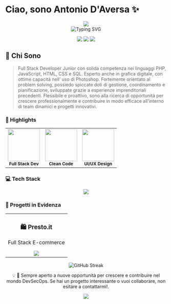 # Ciao, sono Antonio D'Aversa ✨

<div align="center">
  <img src="https://capsule-render.vercel.app/api?type=waving&height=300&color=gradient&customColorList=12,2,22,27,30&text=Antonio%20D'Aversa&textBg=false&animation=twinkling" />
</div>

<div align="center">
  <img src="https://readme-typing-svg.herokuapp.com?font=Fira+Code&pause=1000&center=true&vCenter=true&width=435&lines=Full+Stack+Developer+JR;UI%2FUX+Designer;React.JS+Specialist;Clean+Code+Enthusiast;Graphic" alt="Typing SVG" />
  <p>
    <a href="https://bit.ly/LinkedinAntonio"><img src="https://img.shields.io/badge/-LinkedIn-0077B5?style=for-the-badge&logo=Linkedin&logoColor=white"/></a>
    <a href="https://bit.ly/GitAntoDav"><img src="https://img.shields.io/badge/-GitHub-181717?style=for-the-badge&logo=GitHub&logoColor=white"/></a>
    <a href="antoniodaversa71@gmail.com"><img src="https://img.shields.io/badge/-Email-D14836?style=for-the-badge&logo=Gmail&logoColor=white"/></a>
  </p>
</div>

## 🎯 Chi Sono

> Full Stack Developer Junior con solida competenza nei linguaggi PHP, JavaScript, HTML, CSS e SQL. Esperto anche in grafica digitale, con ottime capacità nell’ uso di Photoshop. Fortemente orientato al problem solving, possiedo spiccate doti di gestione, coordinamento e pianificazione, sviluppate grazie a esperienze imprenditoriali precedenti. Flessibile e proattivo, sono alla ricerca di opportunità per crescere professionalmente e contribuire in modo efficace all’interno di team dinamici e progetti innovativi.

### 🚀 Highlights

<div align="center">
  <table>
    <tr>
      <td align="center">
        <img src="https://raw.githubusercontent.com/rahulbanerjee26/githubAboutMeGenerator/main/icons/reactjs.gif" width="100px" /><br />
        <sub><b>Full Stack Dev</b></sub>
      </td>
      <td align="center">
        <img src="https://raw.githubusercontent.com/rahulbanerjee26/githubAboutMeGenerator/main/icons/javascript.gif" width="100px" /><br />
        <sub><b>Clean Code</b></sub>
      </td>
      <td align="center">
        <img src="https://raw.githubusercontent.com/rahulbanerjee26/githubAboutMeGenerator/main/icons/python.gif" width="100px" /><br />
        <sub><b>UI/UX Design</b></sub>
      </td>
    </tr>
  </table>
</div>

### 💻 Tech Stack

<div align="center">
  <img src="https://skillicons.dev/icons?i=html,css,js,react,bootstrap,php,laravel,mysql,git,docker,figma&theme=dark&perline=6" />
</div>

### 🌟 Progetti in Evidenza

<div align="center">
  <table>
    <tr>
      <td align="center">
        <h3>🛍️ Presto.it</h3>
        <p>Full Stack E-commerce</p>
        <a href="https://github.com/AntoDav00/Presto.it">
          <img src="https://github-readme-stats.vercel.app/api/pin/?username=amitpandher03&repo=presto.it&theme=radical" />
        </a>
      </td>
    </tr>
  </table>
</div>

<div align="center">
  <img src="https://github-readme-streak-stats.herokuapp.com/?user=antodav00&theme=radical%22" alt="GitHub Streak" />
</div>


<div align="center">
  
💡 💼 Sempre aperto a nuove opportunità per crescere e contribuire nel mondo DevSecOps. Se hai un progetto interessante o vuoi collaborare, non esitare a contattarmi!.

</div>

<div align="center">
  <img src="https://capsule-render.vercel.app/api?type=waving&color=2196F3&height=100&section=footer" />
</div>
